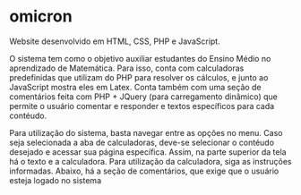 # omicron
Website desenvolvido em HTML, CSS, PHP e JavaScript.

O sistema tem como o objetivo auxiliar estudantes do Ensino Médio no aprendizado de Matemática. Para isso, conta com calculadoras predefinidas que utilizam do PHP para resolver os cálculos, e junto ao JavaScript mostra eles em Latex. Conta também com uma seção de comentários feita com PHP + JQuery (para carregamento dinâmico) que permite o usuário comentar e responder e textos específicos para cada contéudo.

Para utilização do sistema, basta navegar entre as opções no menu. Caso seja selecionada a aba de calculadoras, deve-se selecionar o contéudo desejado e acessar sua página específica. Assim, na parte superior da tela há o texto e a calculadora. Para utilização da calculadora, siga as instruções informadas. Abaixo, há a seção de comentários, que exige que o usuário esteja logado no sistema  
